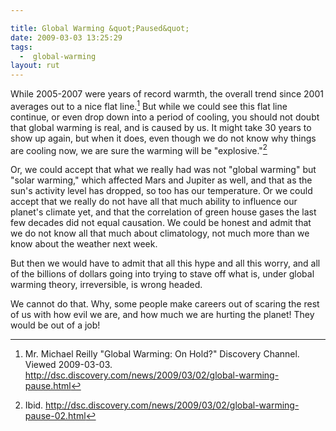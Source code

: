 ```yaml
---

title: Global Warming &quot;Paused&quot;
date: 2009-03-03 13:25:29
tags:
  -  global-warming
layout: rut
---
```


While 2005-2007 were years of record warmth, the overall trend since 2001 averages out to a nice flat line.[^20090303-1]  But while we could see this flat line continue, or even drop down into a period of cooling, you should not doubt that global warming is real, and is caused by us.  It might take 30 years to show up again, but when it does, even though we do not know why things are cooling now, we are sure the warming will be "explosive."[^20090303-2]

Or, we could accept that what we really had was not "global warming" but "solar warming," which affected Mars and Jupiter as well, and that as the sun's activity level has dropped, so too has our temperature.  Or we could accept that we really do not have all that much ability to influence our planet's climate yet, and that the correlation of green house gases the last few decades did not equal causation.  We could be honest and admit that we do not know all that much about climatology, not much more than we know about the weather next week.

But then we would have to admit that all this hype and all this worry, and all of the billions of dollars going into trying to stave off what is, under global warming theory, irreversible, is wrong headed. 

We cannot do that.  Why, some people make careers out of scaring the rest of us with how evil we are, and how much we are hurting the planet!  They would be out of a job!

[^20090303-1]: Mr. Michael Reilly "Global Warming: On Hold?" Discovery Channel. Viewed 2009-03-03.  <http://dsc.discovery.com/news/2009/03/02/global-warming-pause.html>

[^20090303-2]: Ibid. <http://dsc.discovery.com/news/2009/03/02/global-warming-pause-02.html>

